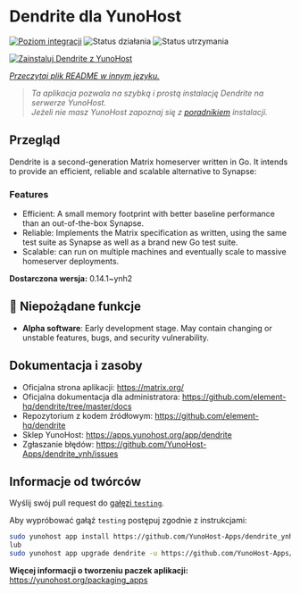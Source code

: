 <!--
To README zostało automatycznie wygenerowane przez <https://github.com/YunoHost/apps/tree/master/tools/readme_generator>
Nie powinno być ono edytowane ręcznie.
-->

# Dendrite dla YunoHost

[![Poziom integracji](https://apps.yunohost.org/badge/integration/dendrite)](https://ci-apps.yunohost.org/ci/apps/dendrite/)
![Status działania](https://apps.yunohost.org/badge/state/dendrite)
![Status utrzymania](https://apps.yunohost.org/badge/maintained/dendrite)

[![Zainstaluj Dendrite z YunoHost](https://install-app.yunohost.org/install-with-yunohost.svg)](https://install-app.yunohost.org/?app=dendrite)

*[Przeczytaj plik README w innym języku.](./ALL_README.md)*

> *Ta aplikacja pozwala na szybką i prostą instalację Dendrite na serwerze YunoHost.*  
> *Jeżeli nie masz YunoHost zapoznaj się z [poradnikiem](https://yunohost.org/install) instalacji.*

## Przegląd

Dendrite is a second-generation Matrix homeserver written in Go. It intends to provide an efficient, reliable and scalable alternative to Synapse:

### Features

- Efficient: A small memory footprint with better baseline performance than an out-of-the-box Synapse.
- Reliable: Implements the Matrix specification as written, using the same test suite as Synapse as well as a brand new Go test suite.
- Scalable: can run on multiple machines and eventually scale to massive homeserver deployments.


**Dostarczona wersja:** 0.14.1~ynh2
## :red_circle: Niepożądane funkcje

- **Alpha software**: Early development stage. May contain changing or unstable features, bugs, and security vulnerability.

## Dokumentacja i zasoby

- Oficjalna strona aplikacji: <https://matrix.org/>
- Oficjalna dokumentacja dla administratora: <https://github.com/element-hq/dendrite/tree/master/docs>
- Repozytorium z kodem źródłowym: <https://github.com/element-hq/dendrite>
- Sklep YunoHost: <https://apps.yunohost.org/app/dendrite>
- Zgłaszanie błędów: <https://github.com/YunoHost-Apps/dendrite_ynh/issues>

## Informacje od twórców

Wyślij swój pull request do [gałęzi `testing`](https://github.com/YunoHost-Apps/dendrite_ynh/tree/testing).

Aby wypróbować gałąź `testing` postępuj zgodnie z instrukcjami:

```bash
sudo yunohost app install https://github.com/YunoHost-Apps/dendrite_ynh/tree/testing --debug
lub
sudo yunohost app upgrade dendrite -u https://github.com/YunoHost-Apps/dendrite_ynh/tree/testing --debug
```

**Więcej informacji o tworzeniu paczek aplikacji:** <https://yunohost.org/packaging_apps>
